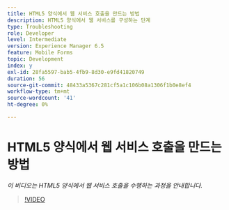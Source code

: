 ```yaml
---
title: HTML5 양식에서 웹 서비스 호출을 만드는 방법
description: HTML5 양식에서 웹 서비스를 구성하는 단계
type: Troubleshooting
role: Developer
level: Intermediate
version: Experience Manager 6.5
feature: Mobile Forms
topic: Development
index: y
exl-id: 28fa5597-bab5-4fb9-8d30-e9fd41820749
duration: 56
source-git-commit: 48433a5367c281cf5a1c106b08a1306f1b0e8ef4
workflow-type: tm+mt
source-wordcount: '41'
ht-degree: 0%

---
```


# HTML5 양식에서 웹 서비스 호출을 만드는 방법

*이 비디오는 HTML5 양식에서 웹 서비스 호출을 수행하는 과정을 안내합니다.*

>[!VIDEO](https://video.tv.adobe.com/v/335505?quality=12&learn=on)
